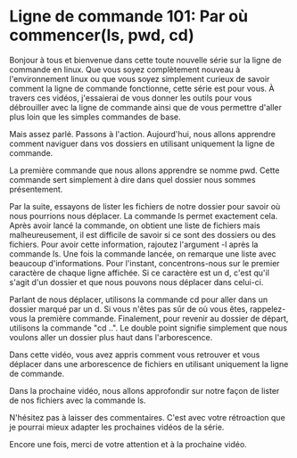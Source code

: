 # Ligne de commande 101: Par où commencer(ls, pwd, cd)

Bonjour à tous et bienvenue dans cette toute nouvelle série sur la ligne
de commande en linux. Que vous soyez complètement nouveau à l'environnement linux
ou que vous soyez simplement curieux de savoir comment la ligne de commande
fonctionne, cette série est pour vous. À travers ces vidéos, j'essaierai de vous
donner les outils pour vous débrouiller avec la ligne de commande ainsi que de vous permettre d'aller plus loin que les simples commandes de base.

Mais assez parlé. Passons à l'action. Aujourd'hui, nous allons apprendre comment
naviguer dans vos dossiers en utilisant uniquement la ligne de commande.

La première commande que nous allons apprendre se nomme pwd. Cette commande sert simplement à dire dans quel dossier nous sommes présentement.

Par la suite, essayons de lister les fichiers de notre dossier pour savoir où nous pourrions nous déplacer. La commande ls permet exactement cela. Après avoir lancé la commande, on obtient une liste de fichiers mais malheureusement, il est difficile de savoir si ce sont des dossiers ou des fichiers. Pour avoir cette information, rajoutez l'argument -l après la commande ls. Une fois la commande lancée, on remarque une liste avec beaucoup d'informations. Pour l'instant, concentrons-nous sur le premier caractère de chaque ligne affichée. Si ce caractère est un d, c'est qu'il s'agit d'un dossier et que nous pouvons nous déplacer dans celui-ci.

Parlant de nous déplacer, utilisons la commande cd pour aller dans un dossier marqué par un d. Si vous n'êtes pas sûr de où vous êtes, rappelez-vous la première commande. Finalement, pour revenir au dossier de départ, utilisons la commande "cd ..". Le double point signifie simplement que nous voulons aller un dossier plus haut dans l'arborescence.

Dans cette vidéo, vous avez appris comment vous retrouver et vous déplacer dans une arborescence de fichiers en utilisant uniquement la ligne de commande.

Dans la prochaine vidéo, nous allons approfondir sur notre façon de lister de nos fichiers avec la commande ls.

N'hésitez pas à laisser des commentaires. C'est avec votre rétroaction que je pourrai mieux adapter les prochaines vidéos de la série.

Encore une fois, merci de votre attention et à la prochaine vidéo.
